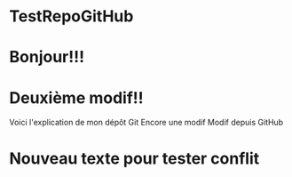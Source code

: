 # TestRepoGitHub
# Bonjour!!!
# Deuxième modif!!

Voici l'explication de mon dépôt Git
Encore une modif
Modif depuis GitHub

# Nouveau texte pour tester conflit

